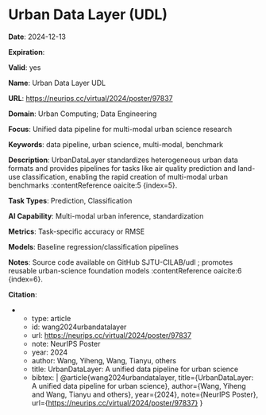 # Urban Data Layer (UDL)

**Date**: 2024-12-13

**Expiration**: 

**Valid**: yes

**Name**: Urban Data Layer  UDL 

**URL**: https://neurips.cc/virtual/2024/poster/97837

**Domain**: Urban Computing; Data Engineering

**Focus**: Unified data pipeline for multi-modal urban science research

**Keywords**: data pipeline, urban science, multi-modal, benchmark

**Description**: UrbanDataLayer standardizes heterogeneous urban data formats and provides pipelines for tasks like air quality prediction and land-use classification, enabling the rapid creation of multi-modal urban benchmarks :contentReference oaicite:5 {index=5}. 

**Task Types**: Prediction, Classification

**AI Capability**: Multi-modal urban inference, standardization

**Metrics**: Task-specific accuracy or RMSE

**Models**: Baseline regression/classification pipelines

**Notes**: Source code available on GitHub  SJTU-CILAB/udl ; promotes reusable urban-science foundation models :contentReference oaicite:6 {index=6}.

**Citation**:

-
  - type: article
  - id: wang2024urbandatalayer
  - url: https://neurips.cc/virtual/2024/poster/97837
  - note: NeurIPS Poster
  - year: 2024
  - author: Wang, Yiheng, Wang, Tianyu, others
  - title: UrbanDataLayer: A unified data pipeline for urban science
  - bibtex: |
      @article{wang2024urbandatalayer,
        title={UrbanDataLayer: A unified data pipeline for urban science},
        author={Wang, Yiheng and Wang, Tianyu and others},
        year={2024},
        note={NeurIPS Poster},
        url={https://neurips.cc/virtual/2024/poster/97837}
      }

